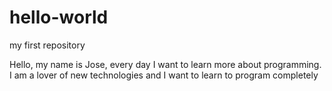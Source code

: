 # hello-world

my first repository

Hello, my name is Jose, every day I want to learn more about programming.
I am a lover of new technologies and I want to learn to program completely
